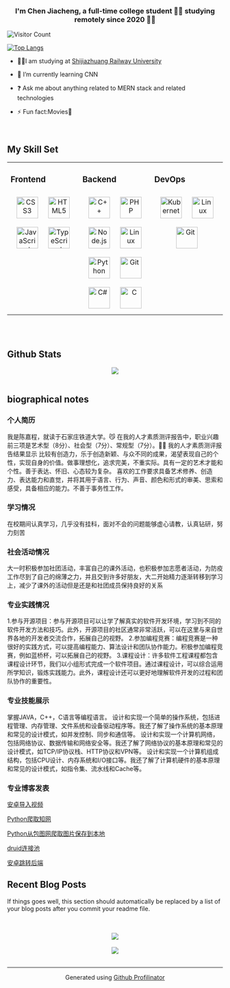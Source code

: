 ### <div align="center">I'm Chen Jiacheng, a full-time college student 👨‍💻 studying remotely since 2020 🏃‍♀️</div>  
  
![Visitor Count](https://profile-counter.glitch.me/Chengchengchengdali/count.svg)
   
[![Top Langs](https://github-readme-stats.vercel.app/api/top-langs/?username=Chengchengchengdali)](https://github.com/Chengchengchengdali/github-readme-stats)
-  👨‍🎓I am studying at [Shijiazhuang Railway University](https://www.stdu.edu.cn/)  
  

- 🌱 I’m currently learning CNN  
  

- ❓ Ask me about anything related to MERN stack and related technologies  
  

- ⚡ Fun fact:Movies🙈  
  

<br/>  


## My Skill Set  
<table><tr><td valign="top" width="33%">



### Frontend  
<div align="center">  
<a href="https://www.w3schools.com/css/" target="_blank"><img style="margin: 10px" src="https://profilinator.rishav.dev/skills-assets/css3-original-wordmark.svg" alt="CSS3" height="50" /></a>  
<a href="https://en.wikipedia.org/wiki/HTML5" target="_blank"><img style="margin: 10px" src="https://profilinator.rishav.dev/skills-assets/html5-original-wordmark.svg" alt="HTML5" height="50" /></a>  
<a href="https://www.javascript.com/" target="_blank"><img style="margin: 10px" src="https://profilinator.rishav.dev/skills-assets/javascript-original.svg" alt="JavaScript" height="50" /></a>  
<a href="https://www.typescriptlang.org/" target="_blank"><img style="margin: 10px" src="https://profilinator.rishav.dev/skills-assets/typescript-original.svg" alt="TypeScript" height="50" /></a>  
</div>

</td><td valign="top" width="33%">



### Backend  
<div align="center">  
<a href="https://www.cplusplus.com/" target="_blank"><img style="margin: 10px" src="https://profilinator.rishav.dev/skills-assets/cplusplus-original.svg" alt="C++" height="50" /></a>  
<a href="https://www.php.net/" target="_blank"><img style="margin: 10px" src="https://profilinator.rishav.dev/skills-assets/php-original.svg" alt="PHP" height="50" /></a>  
<a href="https://nodejs.org/" target="_blank"><img style="margin: 10px" src="https://profilinator.rishav.dev/skills-assets/nodejs-original-wordmark.svg" alt="Node.js" height="50" /></a>  
<a href="https://www.linux.org/" target="_blank"><img style="margin: 10px" src="https://profilinator.rishav.dev/skills-assets/linux-original.svg" alt="Linux" height="50" /></a>  
<a href="https://www.python.org/" target="_blank"><img style="margin: 10px" src="https://profilinator.rishav.dev/skills-assets/python-original.svg" alt="Python" height="50" /></a>  
<a href="https://github.com/" target="_blank"><img style="margin: 10px" src="https://profilinator.rishav.dev/skills-assets/git-scm-icon.svg" alt="Git" height="50" /></a>  
<a href="https://docs.microsoft.com/en-us/dotnet/csharp/" target="_blank"><img style="margin: 10px" src="https://profilinator.rishav.dev/skills-assets/csharp-original.svg" alt="C#" height="50" /></a>  
<a href="https://www.cprogramming.com/" target="_blank"><img style="margin: 10px" src="https://profilinator.rishav.dev/skills-assets/c-original.svg" alt="C" height="50" /></a>  
</div>

</td><td valign="top" width="33%">

### DevOps  
<div align="center">  
<a href="https://kubernetes.io/" target="_blank"><img style="margin: 10px" src="https://profilinator.rishav.dev/skills-assets/kubernetes-icon.svg" alt="Kubernetes" height="50" /></a>  
<a href="https://www.linux.org/" target="_blank"><img style="margin: 10px" src="https://profilinator.rishav.dev/skills-assets/linux-original.svg" alt="Linux" height="50" /></a>  
<a href="https://github.com/" target="_blank"><img style="margin: 10px" src="https://profilinator.rishav.dev/skills-assets/git-scm-icon.svg" alt="Git" height="50" /></a>  
</div>

</td></tr></table>  

<br/>  



</td></tr></table>  
 


<br/>  




## Github Stats  
<div align="center"><img src="https://github-readme-stats.vercel.app/api?username=Chengchengchengdali&show_icons=true&count_private=true&hide_border=true" align="center" />

</div>  

<br/>  

## biographical notes  


### 个人简历  
我是陈嘉程，就读于石家庄铁道大学。😼
在我的人才素质测评报告中，职业兴趣前三项是艺术型（8分）、社会型（7分）、常规型（7分）。👨‍🎨
我的人才素质测评报告结果显示 
比较有创造力，乐于创造新颖、与众不同的成果，渴望表现自己的个性，实现自身的价值。做事理想化，追求完美，不重实际。具有一定的艺术才能和个性。善于表达、怀旧、心态较为复杂。
喜欢的工作要求具备艺术修养、创造力、表达能力和直觉，并将其用于语言、行为、声音、颜色和形式的审美、思索和感受，具备相应的能力。不善于事务性工作。  
  



### 学习情况  
在校期间认真学习，几乎没有挂科，面对不会的问题能够虚心请教，认真钻研，努力刻苦  
  



### 社会活动情况  
大一时积极参加社团活动，丰富自己的课外活动，也积极参加志愿者活动，为防疫工作尽到了自己的绵薄之力，并且交到许多好朋友，大二开始精力逐渐转移到学习上，减少了课外的活动但是还是和社团成员保持良好的关系  
  



### 专业实践情况  
1.参与开源项目：参与开源项目可以让学了解真实的软件开发环境，学习到不同的软件开发方法和技巧。此外，开源项目的社区通常非常活跃，可以在这里与来自世界各地的开发者交流合作，拓展自己的视野。
2.参加编程竞赛：编程竞赛是一种很好的实践方式，可以提高编程能力、算法设计和团队协作能力。积极参加编程竞赛，例如蓝桥杯，可以拓展自己的视野。
3.课程设计：许多软件工程课程都包含课程设计环节，我们以小组形式完成一个软件项目。通过课程设计，可以综合运用所学知识，锻炼实践能力。此外，课程设计还可以更好地理解软件开发的过程和团队协作的重要性。  
  



### 专业技能展示  
掌握JAVA，C++，C语言等编程语言。
设计和实现一个简单的操作系统，包括进程管理、内存管理、文件系统和设备驱动程序等。我还了解了操作系统的基本原理和常见的设计模式，如并发控制、同步和通信等。
设计和实现一个计算机网络，包括网络协议、数据传输和网络安全等。我还了解了网络协议的基本原理和常见的设计模式，如TCP/IP协议栈、HTTP协议和VPN等。
设计和实现一个计算机组成结构，包括CPU设计、内存系统和I/O接口等。我还了解了计算机硬件的基本原理和常见的设计模式，如指令集、流水线和Cache等。
  
  



### 专业博客发表  
[安卓导入视频](https://www.cnblogs.com/chenjiachengshmily/p/16356630.html)
    
[Python爬取知网](https://www.cnblogs.com/chenjiachengshmily/p/16356574.html)

[Python从包图网爬取图片保存到本地](https://www.cnblogs.com/chenjiachengshmily/p/16356579.html)

[druid连接池](https://www.cnblogs.com/chenjiachengshmily/p/16068795.html)

[安卓跳转后端](https://www.cnblogs.com/chenjiachengshmily/p/16356624.html)

  
  

## Recent Blog Posts  
<!-- BLOG-POST-LIST:START -->  
If things goes well, this section should automatically be replaced by a list of your blog posts after you commit your readme file. 
<!-- BLOG-POST-LIST:END -->  

<br/>  

  

<br/>  

<div align="center">
<img src="https://komarev.com/ghpvc/?username=Chengchengchengdali&&style=flat-square" align="center" />
</div>  
  

<br/>  

<div align="center">
            <a href="https://www.buymeacoffee.com/Chengchengchengdali" target="_blank" style="display: inline-block;">
                <img
                    src="https://img.shields.io/badge/Donate-Buy%20Me%20A%20Coffee-orange.svg?style=flat-square&logo=buymeacoffee" 
                    align="center"
                />
            </a></div>
<br />

----
<div align="center">Generated using <a href="https://profilinator.rishav.dev/" target="_blank">Github Profilinator</a></div>
